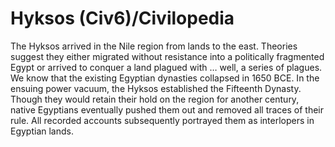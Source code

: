 # Hyksos (Civ6)/Civilopedia

The Hyksos arrived in the Nile region from lands to the east. Theories suggest they either migrated without resistance into a politically fragmented Egypt or arrived to conquer a land plagued with … well, a series of plagues.
We know that the existing Egyptian dynasties collapsed in 1650 BCE. In the ensuing power vacuum, the Hyksos established the Fifteenth Dynasty. Though they would retain their hold on the region for another century, native Egyptians eventually pushed them out and removed all traces of their rule. All recorded accounts subsequently portrayed them as interlopers in Egyptian lands.